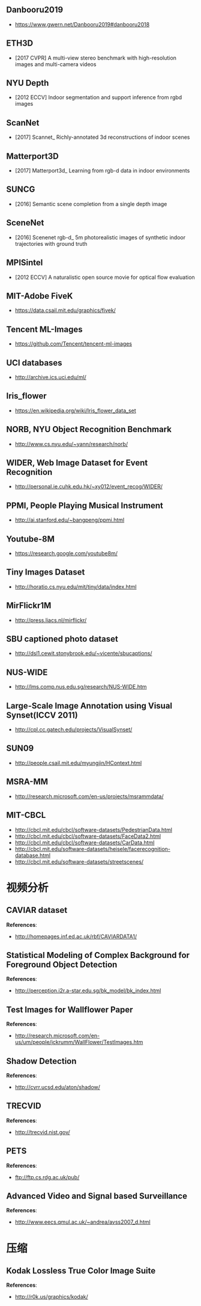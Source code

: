 ## Danbooru2019
- https://www.gwern.net/Danbooru2019#danbooru2018

## ETH3D
- [2017 CVPR] A multi-view stereo benchmark with high-resolution images and multi-camera videos

## NYU Depth
- [2012 ECCV] Indoor segmentation and support inference from rgbd images

## ScanNet
- [2017] Scannet_ Richly-annotated 3d reconstructions of indoor scenes

## Matterport3D
- [2017] Matterport3d_ Learning from rgb-d data in indoor environments

## SUNCG
- [2016] Semantic scene completion from a single depth image

## SceneNet
- [2016] Scenenet rgb-d_ 5m photorealistic images of synthetic indoor trajectories with ground truth

## MPISintel
- [2012 ECCV] A naturalistic open source movie for optical flow evaluation

## MIT-Adobe FiveK
- https://data.csail.mit.edu/graphics/fivek/

## Tencent ML-Images
- https://github.com/Tencent/tencent-ml-images

## UCI databases
- http://archive.ics.uci.edu/ml/

## Iris_flower
- https://en.wikipedia.org/wiki/Iris_flower_data_set

## NORB, NYU Object Recognition Benchmark
- http://www.cs.nyu.edu/~yann/research/norb/

## WIDER, Web Image Dataset for Event Recognition
- http://personal.ie.cuhk.edu.hk/~xy012/event_recog/WIDER/

## PPMI, People Playing Musical Instrument
- http://ai.stanford.edu/~bangpeng/ppmi.html

## Youtube-8M
- https://research.google.com/youtube8m/

## Tiny Images Dataset
- http://horatio.cs.nyu.edu/mit/tiny/data/index.html

## MirFlickr1M
- http://press.liacs.nl/mirflickr/

## SBU captioned photo dataset
- http://dsl1.cewit.stonybrook.edu/~vicente/sbucaptions/

## NUS-WIDE
- http://lms.comp.nus.edu.sg/research/NUS-WIDE.htm

## Large-Scale Image Annotation using Visual Synset(ICCV 2011)
- http://cpl.cc.gatech.edu/projects/VisualSynset/

## SUN09
- http://people.csail.mit.edu/myungjin/HContext.html

## MSRA-MM
- http://research.microsoft.com/en-us/projects/msrammdata/ 

## MIT-CBCL
- http://cbcl.mit.edu/cbcl/software-datasets/PedestrianData.html
- http://cbcl.mit.edu/cbcl/software-datasets/FaceData2.html
- http://cbcl.mit.edu/cbcl/software-datasets/CarData.html
- http://cbcl.mit.edu/software-datasets/heisele/facerecognition-database.html
- http://cbcl.mit.edu/software-datasets/streetscenes/

# 视频分析

## CAVIAR dataset
**References**:
- http://homepages.inf.ed.ac.uk/rbf/CAVIARDATA1/


## Statistical Modeling of Complex Background for Foreground Object Detection
**References**:
- http://perception.i2r.a-star.edu.sg/bk_model/bk_index.html


## Test Images for Wallflower Paper
**References**:
- http://research.microsoft.com/en-us/um/people/jckrumm/WallFlower/TestImages.htm


## Shadow Detection
**References**:
- http://cvrr.ucsd.edu/aton/shadow/


## TRECVID
**References**:
- http://trecvid.nist.gov/


## PETS
**References**:
- ftp://ftp.cs.rdg.ac.uk/pub/


## Advanced Video and Signal based Surveillance
**References**:
- http://www.eecs.qmul.ac.uk/~andrea/avss2007_d.html

# 压缩
## Kodak Lossless True Color Image Suite
**References**:
- http://r0k.us/graphics/kodak/

